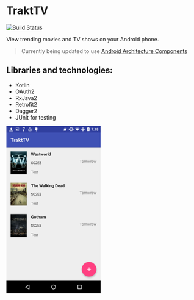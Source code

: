 # TraktTV
[![Build Status](https://travis-ci.org/DanSirbu/TraktTV.svg?branch=master)](https://travis-ci.org/DanSirbu/TraktTV)

View trending movies and TV shows on your Android phone.
> Currently being updated to use [Android Architecture Components](https://github.com/googlesamples/android-architecture-components)

## Libraries and technologies:
- Kotlin
- OAuth2
- RxJava2
- Retrofit2
- Dagger2
- JUnit for testing


<img src="screenshots/main_screen.png" width="49%" />

<!--
200x285 poster size
## Screenshots
<img src="screenshots/screenshot1.png" width="49%" />
<img src="screenshots/screenshot2.png" width="49%" />
-->
